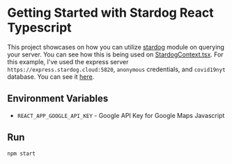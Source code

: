 # Getting Started with Stardog React Typescript

This project showcases on how you can utilize [stardog](https://github.com/stardog-union/stardog.js#readme) module on querying your server. You can see how this is being used on [StardogContext.tsx](./src/stardog/StardogContext.tsx). For this example, I've used the express server `https://express.stardog.cloud:5820`, `anonymous` credentials, and `covid19nyt` database. You can see it [here](./src/configuration/AppConfig.tsx).

## Environment Variables

-   `REACT_APP_GOOGLE_API_KEY` - Google API Key for Google Maps Javascript

## Run

`npm start`
